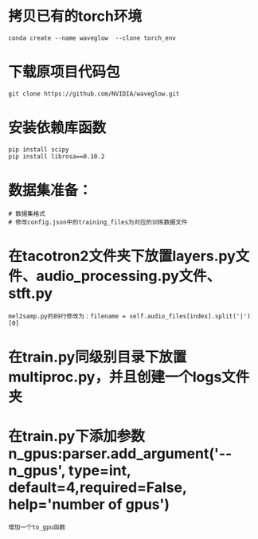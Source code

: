 # 拷贝已有的torch环境
    conda create --name waveglow  --clone torch_env
# 下载原项目代码包
    git clone https://github.com/NVIDIA/waveglow.git

# 安装依赖库函数
    pip install scipy
    pip install librosa==0.10.2

# 数据集准备：
    # 数据集格式
    # 修改config.json中的training_files为对应的训练数据文件
# 在tacotron2文件夹下放置layers.py文件、audio_processing.py文件、stft.py

    mel2samp.py的89行修改为：filename = self.audio_files[index].split('|')[0]

# 在train.py同级别目录下放置multiproc.py，并且创建一个logs文件夹
# 在train.py下添加参数n_gpus:parser.add_argument('--n_gpus', type=int, default=4,required=False, help='number of gpus')
    增加一个to_gpu函数